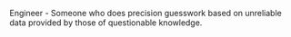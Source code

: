 Engineer - Someone who does precision guesswork based on unreliable data provided by those of questionable knowledge.
